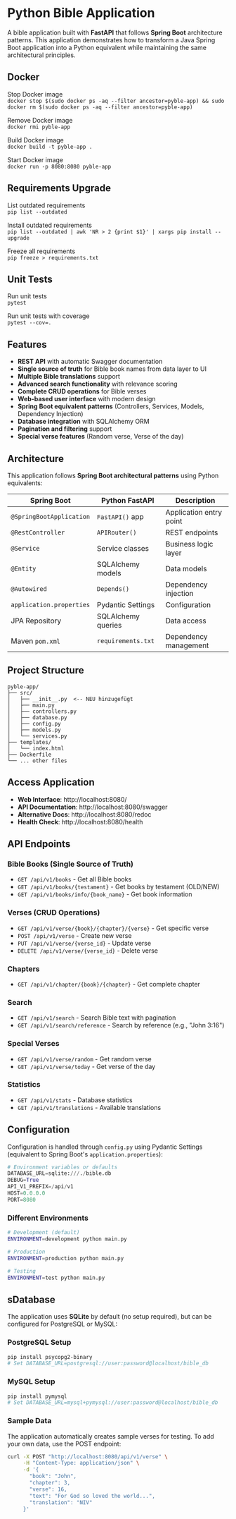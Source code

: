 # Python Bible Application

A bible application built with **FastAPI** that follows **Spring Boot** architecture patterns. This application demonstrates how to transform a Java Spring Boot application into a Python equivalent while maintaining the same architectural principles.

## Docker

Stop Docker image\
`docker stop $(sudo docker ps -aq --filter ancestor=pyble-app) && sudo docker rm $(sudo docker ps -aq --filter ancestor=pyble-app)`

Remove Docker image\
`docker rmi pyble-app`

Build Docker image\
`docker build -t pyble-app .`

Start Docker image\
`docker run -p 8080:8080 pyble-app`

## Requirements Upgrade

List outdated requirements\
`pip list --outdated`

Install outdated requirements\
`pip list --outdated | awk 'NR > 2 {print $1}' | xargs pip install --upgrade`

Freeze all requirements\
`pip freeze > requirements.txt`

## Unit Tests

Run unit tests\
`pytest`

Run unit tests with coverage\
`pytest --cov=.`

## Features

- **REST API** with automatic Swagger documentation
- **Single source of truth** for Bible book names from data layer to UI
- **Multiple Bible translations** support
- **Advanced search functionality** with relevance scoring
- **Complete CRUD operations** for Bible verses
- **Web-based user interface** with modern design
- **Spring Boot equivalent patterns** (Controllers, Services, Models, Dependency Injection)
- **Database integration** with SQLAlchemy ORM
- **Pagination and filtering** support
- **Special verse features** (Random verse, Verse of the day)

## Architecture

This application follows **Spring Boot architectural patterns** using Python equivalents:

| Spring Boot | Python FastAPI | Description |
|-------------|----------------|-------------|
| `@SpringBootApplication` | `FastAPI()` app | Application entry point |
| `@RestController` | `APIRouter()` | REST endpoints |
| `@Service` | Service classes | Business logic layer |
| `@Entity` | SQLAlchemy models | Data models |
| `@Autowired` | `Depends()` | Dependency injection |
| `application.properties` | Pydantic Settings | Configuration |
| JPA Repository | SQLAlchemy queries | Data access |
| Maven `pom.xml` | `requirements.txt` | Dependency management |

## Project Structure

```
pyble-app/
├── src/
│   ├── __init__.py  <-- NEU hinzugefügt
│   ├── main.py
│   ├── controllers.py
│   ├── database.py
│   ├── config.py
│   ├── models.py
│   └── services.py
├── templates/
│   └── index.html
├── Dockerfile
└── ... other files
```

## Access Application

- **Web Interface**: http://localhost:8080/
- **API Documentation**: http://localhost:8080/swagger
- **Alternative Docs**: http://localhost:8080/redoc
- **Health Check**: http://localhost:8080/health

## API Endpoints

### Bible Books (Single Source of Truth)
- `GET /api/v1/books` - Get all Bible books
- `GET /api/v1/books/{testament}` - Get books by testament (OLD/NEW)
- `GET /api/v1/books/info/{book_name}` - Get book information

### Verses (CRUD Operations)
- `GET /api/v1/verse/{book}/{chapter}/{verse}` - Get specific verse
- `POST /api/v1/verse` - Create new verse
- `PUT /api/v1/verse/{verse_id}` - Update verse
- `DELETE /api/v1/verse/{verse_id}` - Delete verse

### Chapters
- `GET /api/v1/chapter/{book}/{chapter}` - Get complete chapter

### Search
- `GET /api/v1/search` - Search Bible text with pagination
- `GET /api/v1/search/reference` - Search by reference (e.g., "John 3:16")

### Special Verses
- `GET /api/v1/verse/random` - Get random verse
- `GET /api/v1/verse/today` - Get verse of the day

### Statistics
- `GET /api/v1/stats` - Database statistics
- `GET /api/v1/translations` - Available translations

## Configuration

Configuration is handled through `config.py` using Pydantic Settings (equivalent to Spring Boot's `application.properties`):

```python
# Environment variables or defaults
DATABASE_URL=sqlite:///./bible.db
DEBUG=True
API_V1_PREFIX=/api/v1
HOST=0.0.0.0
PORT=8080
```

### Different Environments

```bash
# Development (default)
ENVIRONMENT=development python main.py

# Production
ENVIRONMENT=production python main.py

# Testing
ENVIRONMENT=test python main.py
```

## sDatabase

The application uses **SQLite** by default (no setup required), but can be configured for PostgreSQL or MySQL:

### PostgreSQL Setup
```bash
pip install psycopg2-binary
# Set DATABASE_URL=postgresql://user:password@localhost/bible_db
```

### MySQL Setup
```bash
pip install pymysql
# Set DATABASE_URL=mysql+pymysql://user:password@localhost/bible_db
```

### Sample Data

The application automatically creates sample verses for testing. To add your own data, use the POST endpoint:

```bash
curl -X POST "http://localhost:8080/api/v1/verse" \
     -H "Content-Type: application/json" \
     -d '{
       "book": "John",
       "chapter": 3,
       "verse": 16,
       "text": "For God so loved the world...",
       "translation": "NIV"
     }'
```
